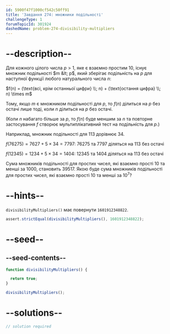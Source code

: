 ```yaml
---
id: 5900f47f1000cf542c50ff91
title: 'Завдання 274: множники подільності'
challengeType: 1
forumTopicId: 301924
dashedName: problem-274-divisibility-multipliers
---
```


# --description--

Для кожного цілого числа $p > 1$, яке є взаємно простим 10, існує множник подільності $m &lt; p$, який зберігає подільність на $p$ для наступної функції любого натурального числа $n$:

$f(n) = (\text{всі, крім останньої цифри} \\; n) + (\text{остання цифра} \\; n) \times m$

Тому, якщо $m$ є множником подільності для $p$, то $f(n)$ ділиться на $p$ без остачі лише тоді, коли $n$ ділиться на $p$ без остачі.

(Коли $n$ набагато більше за $p$, то $f(n)$ буде меншим за $n$ та повторне застосування $f$ створює мультиплікативний тест на подільність для $p$.)

Наприклад, множник подільності для 113 дорівнює 34.

$f(76275) = 7627 + 5 \times 34 = 7797$: 76275 та 7797 діляться на 113 без остачі

$f(12345) = 1234 + 5 \times 34 = 1404$: 12345 та 1404 діляться на 113 без остачі

Сума множників подільності для простих чисел, які взаємно прості 10 та менші за 1000, становить 39517. Якою буде сума множників подільності для простих чисел, які взаємно прості 10 та менші за ${10}^7$?

# --hints--

`divisibilityMultipliers()` має повернути `1601912348822`.

```js
assert.strictEqual(divisibilityMultipliers(), 1601912348822);
```

# --seed--

## --seed-contents--

```js
function divisibilityMultipliers() {

  return true;
}

divisibilityMultipliers();
```

# --solutions--

```js
// solution required
```
